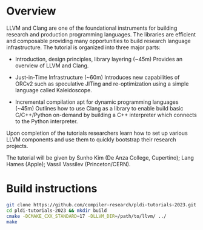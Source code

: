 # Overview

LLVM and Clang are one of the foundational instruments for building research and
production programming languages. The libraries are efficient and composable
providing many opportunities to build research language infrastructure. The
tutorial is organized into three major parts:

  * Introduction, design principles, library layering (~45m) Provides an
    overview of LLVM and Clang.

  * Just-in-Time Infrastructure (~60m) Introduces new capabilities of ORCv2 such
    as speculative JITing and re-optimization using a simple language called
    Kaleidoscope.

  * Incremental compilation apt for dynamic programming languages (~45m)
    Outlines how to use Clang as a library to enable build basic C/C++/Python
    on-demand by building a C++ interpreter which connects to the Python
    interpreter.

Upon completion of the tutorials researchers learn how to set up various LLVM
components and use them to quickly bootstrap their research projects.

The tutorial will be given by Sunho Kim (De Anza College, Cupertino);
Lang Hames (Apple); Vassil Vassilev (Princeton/CERN).

# Build instructions

```bash
git clone https://github.com/compiler-research/pldi-tutorials-2023.git
cd pldi-tutorials-2023 && mkdir build
cmake -DCMAKE_CXX_STANDARD=17 -DLLVM_DIR=/path/to/llvm/ ../
make
```
